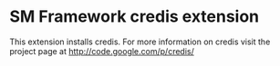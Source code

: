 # SM Framework credis extension

This extension installs credis. For more information on credis visit the
project page at http://code.google.com/p/credis/
